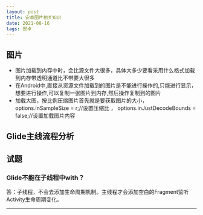 ```yaml
---
layout: post
title: 安卓图片相关知识
date: 2021-08-16
tags: 安卓
---
```


## 图片

* 图片加载到内存中时，会比源文件大很多，具体大多少要看采用什么格式加载到内存带透明通道比不带要大很多
* 在Android中,直接从资源文件加载到的图片是不能进行操作的,只能进行显示，想要进行操作,可以复制一张图片到内存,然后操作复制到的图片
* 加载大图，按比例压缩图片首先就是要获取图片的大小，options.inSampleSize = r;//设置压缩比  ， options.inJustDecodeBounds = false;//设置加载图片内容


## Glide主线流程分析




## 试题

### Glide不能在子线程中with？
答：子线程，不会去添加生命周期机制。主线程才会添加空白的Fragment监听Activity生命周期变化。


























-----------

